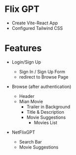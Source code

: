 # Flix GPT

- Create Vite-React App
- Configured Tailwind CSS

# Features

- Login/Sign Up

  - Sign In / Sign Up Form
  - redirect to Browse Page

- Browse (after authentication)
  - Header
  - Mian Movie
    - Trailer in Background
    - Title & Description
    - Movie Suggestions
      - Movies List
- NetFlixGPT
  - Search Bar
  - Movie Suggestions
